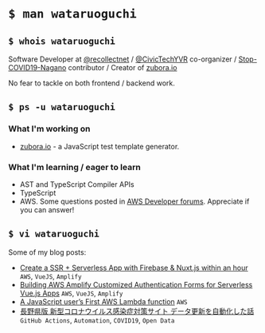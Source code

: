 # `$ man wataruoguchi`

## `$ whois wataruoguchi`

Software Developer at [@recollectnet](https://twitter.com/recollectnet) / [@CivicTechYVR](https://twitter.com/CivicTechYVR) co-organizer / [Stop-COVID19-Nagano](https://github.com/Stop-COVID19-Nagano) contributor / Creator of [zubora.io](https://zubora.io)

No fear to tackle on both frontend / backend work.

## `$ ps -u wataruoguchi`

### What I'm working on

- [zubora.io](https://zubora.io) - a JavaScript test template generator.

### What I'm learning / eager to learn

- AST and TypeScript Compiler APIs
- TypeScript
- AWS. Some questions posted in [AWS Developer forums](https://forums.aws.amazon.com/thread.jspa?threadID=323564&tstart=0). Appreciate if you can answer!

## `$ vi wataruoguchi`

Some of my blog posts:

- [Create a SSR + Serverless App with Firebase & Nuxt.js within an hour](https://itnext.io/how-to-create-a-ssr-serverless-app-with-firebase-nuxt-js-in-an-hour-6e6e03d0b3b8)  `AWS`, `VueJS`, `Amplify`
- [Building AWS Amplify Customized Authentication Forms for Serverless Vue.js Apps](https://medium.com/js-dojo/building-aws-amplify-customized-authentication-forms-for-serverless-vue-js-apps-7da016d992d8) `AWS`, `VueJS`, `Amplify`
- [A JavaScript user’s First AWS Lambda function](https://itnext.io/a-javascript-users-first-aws-lambda-function-ed74c0441d6) `AWS`
- [長野県版 新型コロナウイルス感染症対策サイト データ更新を自動化した話](https://qiita.com/wataruoguchi/items/0f69f72777237674074b) `GitHub Actions`, `Automation`, `COVID19`, `Open Data`
